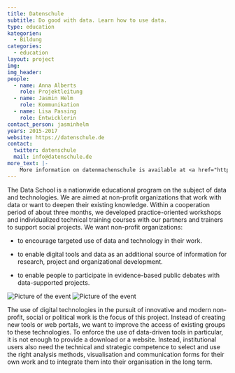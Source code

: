 ```yaml
---
title: Datenschule
subtitle: Do good with data. Learn how to use data.
type: education
kategorien:
  - Bildung
categories:
  - education
layout: project
img: 
img_header: 
people:
  - name: Anna Alberts
    role: Projektleitung
  - name: Jasmin Helm
    role: Kommunikation
  - name: Lisa Passing
    role: Entwicklerin
contact_person: jasminhelm
years: 2015-2017
website: https://datenschule.de
contact:
  twitter: datenschule
  mail: info@datenschule.de
more_text: |-
    More information on datenmachenschule is available at <a href="https://datenschule.de">the Website</a> of Datenschule.
---
```


The Data School is a nationwide educational program on the subject of data and technologies. We are aimed at non-profit organizations that work with data or want to deepen their existing knowledge. Within a cooperation period of about three months, we developed practice-oriented workshops and individualized technical training courses with our partners and trainers to support social projects.
We want non-profit organizations:

+ to encourage targeted use of data and technology in their work.

+ to enable digital tools and data as an additional source of information for research, project and organizational development.

+ to enable people to participate in evidence-based public debates with data-supported projects.


<div class="two-img">
  <img alt="Picture of the event" src="/files/projects/datenschule_img_1.jpg">
  <img alt="Picture of the event" src="/files/projects/datenschule_img_2.jpg">
</div>


The use of digital technologies in the pursuit of innovative and modern non-profit, social or political work is the focus of this project. Instead of creating new tools or web portals, we want to improve the access of existing groups to these technologies. To enforce the use of data-driven tools in particular, it is not enough to provide a download or a website. Instead, institutional users also need the technical and strategic competence to select and use the right analysis methods, visualisation and communication forms for their own work and to integrate them into their organisation in the long term.